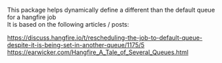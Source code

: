 This package helps dynamically define a different than the default queue for a hangfire job  
It is based on the following articles / posts:  

https://discuss.hangfire.io/t/rescheduling-the-job-to-default-queue-despite-it-is-being-set-in-another-queue/1175/5
https://earwicker.com/Hangfire_A_Tale_of_Several_Queues.html